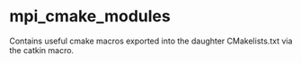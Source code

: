# mpi_cmake_modules

Contains useful cmake macros exported into the daughter CMakelists.txt via
the catkin macro.